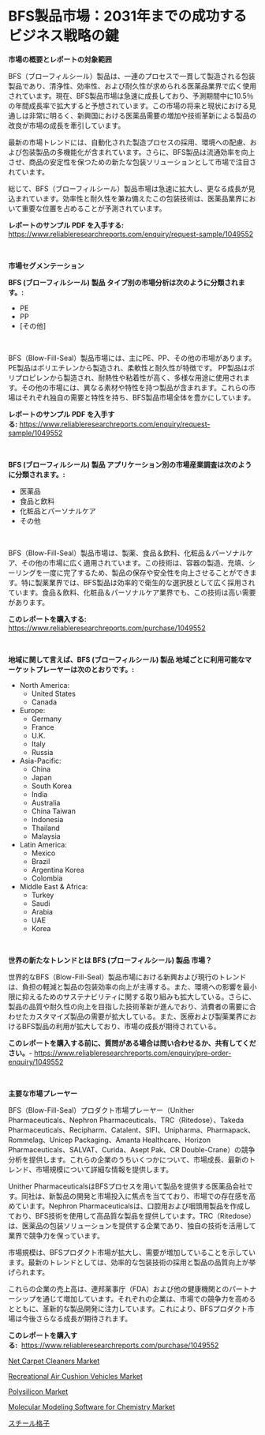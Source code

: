 <p><h1>BFS製品市場：2031年までの成功するビジネス戦略の鍵</h1></p><p><strong>市場の概要とレポートの対象範囲</strong></p>
<p><p>BFS（ブローフィルシール）製品は、一連のプロセスで一貫して製造される包装製品であり、清浄性、効率性、および耐久性が求められる医薬品業界で広く使用されています。現在、BFS製品市場は急速に成長しており、予測期間中に10.5％の年間成長率で拡大すると予想されています。この市場の将来と現状における見通しは非常に明るく、新興国における医薬品需要の増加や技術革新による製品の改良が市場の成長を牽引しています。</p><p>最新の市場トレンドには、自動化された製造プロセスの採用、環境への配慮、および包装製品の多機能化が含まれています。さらに、BFS製品は流通効率を向上させ、商品の安定性を保つための新たな包装ソリューションとして市場で注目されています。</p><p>総じて、BFS（ブローフィルシール）製品市場は急速に拡大し、更なる成長が見込まれています。効率性と耐久性を兼ね備えたこの包装技術は、医薬品業界において重要な位置を占めることが予測されています。</p></p>
<p><strong>レポートのサンプル PDF を入手する:</strong> <a href="https://www.reliableresearchreports.com/enquiry/request-sample/1049552">https://www.reliableresearchreports.com/enquiry/request-sample/1049552</a></p>
<p>&nbsp;</p>
<p><strong>市場セグメンテーション</strong></p>
<p><strong>BFS (ブローフィルシール) 製品 タイプ別の市場分析は次のように分類されます。:</strong></p>
<p><ul><li>PE</li><li>PP</li><li>[その他]</li></ul></p>
<p>&nbsp;</p>
<p><p>BFS（Blow-Fill-Seal）製品市場には、主にPE、PP、その他の市場があります。 PE製品はポリエチレンから製造され、柔軟性と耐久性が特徴です。 PP製品はポリプロピレンから製造され、耐熱性や粘着性が高く、多様な用途に使用されます。その他の市場には、異なる素材や特性を持つ製品が含まれます。これらの市場はそれぞれ独自の需要と特性を持ち、BFS製品市場全体を豊かにしています。</p></p>
<p><strong>レポートのサンプル PDF を入手する:</strong>&nbsp;<a href="https://www.reliableresearchreports.com/enquiry/request-sample/1049552">https://www.reliableresearchreports.com/enquiry/request-sample/1049552</a></p>
<p>&nbsp;</p>
<p><strong> BFS (ブローフィルシール) 製品 アプリケーション別の市場産業調査は次のように分類されます。:</strong></p>
<p><ul><li>医薬品</li><li>食品と飲料</li><li>化粧品とパーソナルケア</li><li>その他</li></ul></p>
<p>&nbsp;</p>
<p><p>BFS（Blow-Fill-Seal）製品市場は、製薬、食品＆飲料、化粧品＆パーソナルケア、その他の市場に広く適用されています。この技術は、容器の製造、充填、シーリングを一度に完了するため、製品の保存や安全性を向上させることができます。特に製薬業界では、BFS製品は効率的で衛生的な選択肢として広く採用されています。食品＆飲料、化粧品＆パーソナルケア業界でも、この技術は高い需要があります。</p></p>
<p><strong>このレポートを購入する:</strong>&nbsp; <a href="https://www.reliableresearchreports.com/purchase/1049552">https://www.reliableresearchreports.com/purchase/1049552</a></p>
<p>&nbsp;</p>
<p><strong>地域に関して言えば、BFS (ブローフィルシール) 製品 地域ごとに利用可能なマーケットプレーヤーは次のとおりです。:</strong></p>
<p><ul>
    <li>
        North America:
        <ul>
            <li>United States</li>
            <li>Canada</li>
        </ul>
    </li>
    <li>
        Europe:
        <ul>
            <li>Germany</li>
            <li>France</li>
            <li>U.K.</li>
            <li>Italy</li>
            <li>Russia</li>
        </ul>
    </li>
    <li>
        Asia-Pacific:
        <ul>
            <li>China</li>
            <li>Japan</li>
            <li>South Korea</li>
            <li>India</li>
            <li>Australia</li>
            <li>China Taiwan</li>
            <li>Indonesia</li>
            <li>Thailand</li>
            <li>Malaysia</li>
        </ul>
    </li>
    <li>
        Latin America:
        <ul>
            <li>Mexico</li>
            <li>Brazil</li>
            <li>Argentina Korea</li>
            <li>Colombia</li>
        </ul>
    </li>
    <li>
        Middle East & Africa:
        <ul>
            <li>Turkey</li>
            <li>Saudi</li>
            <li>Arabia</li>
            <li>UAE</li>
            <li>Korea</li>
        </ul>
    </li>
    </ul></p>
<p>&nbsp;</p>
<p><strong>世界の新たなトレンドとは BFS (ブローフィルシール) 製品 市場？</strong></p>
<p><p>世界的なBFS（Blow-Fill-Seal）製品市場における新興および現行のトレンドは、負担の軽減と製品の包装効率の向上が主導する。また、環境への影響を最小限に抑えるためのサステナビリティに関する取り組みも拡大している。さらに、製品の品質や耐久性の向上を目指した技術革新が進んでおり、消費者の需要に合わせたカスタマイズ製品の需要が拡大している。また、医療および製薬業界におけるBFS製品の利用が拡大しており、市場の成長が期待されている。</p></p>
<p><strong>このレポートを購入する前に、質問がある場合は問い合わせるか、共有してください。</strong>- <a href="https://www.reliableresearchreports.com/enquiry/pre-order-enquiry/1049552">https://www.reliableresearchreports.com/enquiry/pre-order-enquiry/1049552</a></p>
<p>&nbsp;</p>
<p><strong>主要な市場プレーヤー</strong></p>
<p><p>BFS（Blow-Fill-Seal）プロダクト市場プレーヤー（Unither Pharmaceuticals、Nephron Pharmaceuticals、TRC（Ritedose）、Takeda Pharmaceuticals、Recipharm、Catalent、SIFI、Unipharma、Pharmapack、Rommelag、Unicep Packaging、Amanta Healthcare、Horizon Pharmaceuticals、SALVAT、Curida、Asept Pak、CR Double-Crane）の競争分析を提供します。これらの企業のうちいくつかについて、市場成長、最新のトレンド、市場規模について詳細な情報を提供します。</p><p>Unither PharmaceuticalsはBFSプロセスを用いて製品を提供する医薬品会社です。同社は、新製品の開発と市場投入に焦点を当てており、市場での存在感を高めています。Nephron Pharmaceuticalsは、口腔用および咽頭用製品を作成しており、BFS技術を使用して高品質な製品を提供しています。TRC（Ritedose）は、医薬品の包装ソリューションを提供する企業であり、独自の技術を活用して業界で競争力を保っています。</p><p>市場規模は、BFSプロダクト市場が拡大し、需要が増加していることを示しています。最新のトレンドとしては、効率的な包装技術の採用と製品の品質向上が挙げられます。</p><p>これらの企業の売上高は、連邦薬事庁（FDA）および他の健康機関とのパートナーシップを通じて増加しています。それぞれの企業は、市場での競争力を高めるとともに、革新的な製品開発に注力しています。これにより、BFSプロダクト市場は今後さらなる成長が期待されます。</p></p>
<p><strong>このレポートを購入する:</strong>&nbsp;&nbsp;<a href="https://www.reliableresearchreports.com/purchase/1049552">https://www.reliableresearchreports.com/purchase/1049552</a></p>
<p><p><a href="https://issuu.com/reportprime-2/docs/net-carpet-cleaners-market-size-2030.pptx">Net Carpet Cleaners Market</a></p><p><a href="https://fearless-okapi-6c8.notion.site/Recreational-Air-Cushion-Vehicles-Market-Size-Growth-Outlook-from-2024-to-2031-projecting-at-Marke-8b935fe485f24d4b927262c0a3f0d579">Recreational Air Cushion Vehicles Market</a></p><p><a href="https://github.com/lylyparadise/Market-Research-Report-List-2/blob/main/polysilicon-market.md">Polysilicon Market</a></p><p><a href="https://issuu.com/reportprime-2/docs/molecular-modeling-software-for-chemistry-market-s">Molecular Modeling Software for Chemistry Market</a></p><p><a href="https://github.com/ppmazlotr77499/Market-Research-Report-List-1/blob/main/8945298189831.md">スチール格子</a></p></p>